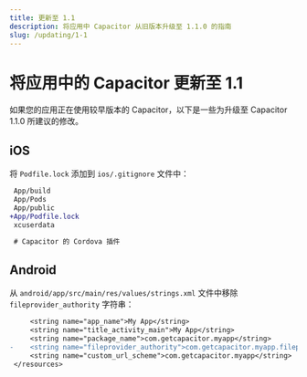 ```yaml
---
title: 更新至 1.1
description: 将应用中 Capacitor 从旧版本升级至 1.1.0 的指南
slug: /updating/1-1
---
```


# 将应用中的 Capacitor 更新至 1.1

如果您的应用正在使用较早版本的 Capacitor，以下是一些为升级至 Capacitor 1.1.0 所建议的修改。

## iOS

将 `Podfile.lock` 添加到 `ios/.gitignore` 文件中：

```diff
 App/build
 App/Pods
 App/public
+App/Podfile.lock
 xcuserdata

 # Capacitor 的 Cordova 插件
```

## Android

从 `android/app/src/main/res/values/strings.xml` 文件中移除 `fileprovider_authority` 字符串：

```diff
     <string name="app_name">My App</string>
     <string name="title_activity_main">My App</string>
     <string name="package_name">com.getcapacitor.myapp</string>
-    <string name="fileprovider_authority">com.getcapacitor.myapp.fileprovider</string>
     <string name="custom_url_scheme">com.getcapacitor.myapp</string>
 </resources>
```